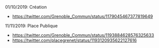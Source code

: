 01/10/2019: Création
  - https://twitter.com/Grenoble_Commun/status/1179045467377819649

11/11/2019: Place Publique
  - https://twitter.com/Grenoble_Commun/status/1193884628576325633
  - https://twitter.com/placegrenet/status/1193120935622127616

